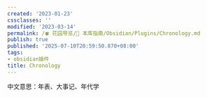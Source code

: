 ```yaml
---
created: '2023-01-23'
cssclasses: ''
modified: '2023-03-14'
permalink: /🍀 花园导览/🧰 本库指南/Obsidian/Plugins/Chronology.md
publish: true
published: '2025-07-10T20:59:50.870+08:00'
tags:
- obsidian插件
title: Chronology
---
```

中文意思：年表、大事记、年代学